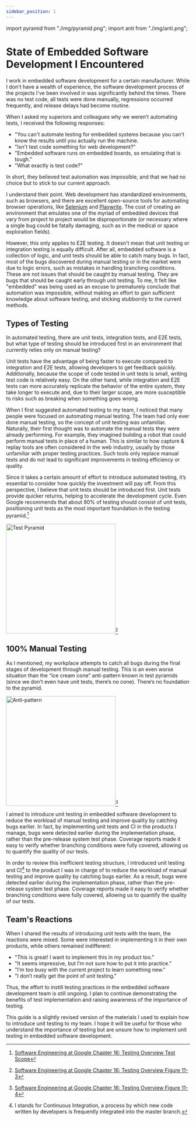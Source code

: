 ```yaml
---
sidebar_position: 1
---
```


import pyramid from "./img/pyramid.png";
import anti from "./img/anti.png";

# State of Embedded Software Development I Encountered

I work in embedded software development for a certain manufacturer. While I don't have a wealth of experience, the software development process of the projects I've been involved in was significantly behind the times. There was no test code, all tests were done manually, regressions occurred frequently, and release delays had become routine.

When I asked my superiors and colleagues why we weren’t automating tests, I received the following responses:

- "You can't automate testing for embedded systems because you can't know the results until you actually run the machine.
- "Isn't test code something for web development?"
- "Embedded software runs on embedded boards, so emulating that is tough."
- "What exactly is test code?"

In short, they believed test automation was impossible, and that we had no choice but to stick to our current approach.

I understand their point. Web development has standardized environments, such as browsers, and there are excellent open-source tools for automating browser operations, like [Selenium](https://www.selenium.dev/) and [Playwrite](https://playwright.dev/). The cost of creating an environment that emulates one of the myriad of embedded devices that vary from project to project would be disproportionate (or necessary where a single bug could be fatally damaging, such as in the medical or space exploration fields).

However, this only applies to E2E testing. It doesn't mean that unit testing or integration testing is equally difficult. After all, embedded software is a collection of logic, and unit tests should be able to catch many bugs. In fact, most of the bugs discovered during manual testing or in the market were due to logic errors, such as mistakes in handling branching conditions. These are not issues that should be caught by manual testing. They are bugs that should be caught early through unit testing. To me, It felt like "embedded" was being used as an excuse to prematurely conclude that automation was impossible, without making an effort to gain sufficient knowledge about software testing, and sticking stubbornly to the current methods.

## Types of Testing

In automated testing, there are unit tests, integration tests, and E2E tests, but what type of testing should be introduced first in an environment that currently relies only on manual testing?

Unit tests have the advantage of being faster to execute compared to integration and E2E tests, allowing developers to get feedback quickly. Additionally, because the scope of code tested in unit tests is small, writing test code is relatively easy. On the other hand, while integration and E2E tests can more accurately replicate the behavior of the entire system, they take longer to execute and, due to their larger scope, are more susceptible to risks such as breaking when something goes wrong.

When I first suggested automated testing to my team, I noticed that many people were focused on automating manual testing. The team had only ever done manual testing, so the concept of unit testing was unfamiliar. Naturally, their first thought was to automate the manual tests they were already performing. For example, they imagined building a robot that could perform manual tests in place of a human. This is similar to how capture & replay tools are often considered in the web industry, usually by those unfamiliar with proper testing practices. Such tools only replace manual tests and do not lead to significant improvements in testing efficiency or quality.

Since it takes a certain amount of effort to introduce automated testing, it’s essential to consider how quickly the investment will pay off. From this perspective, I believe that unit tests should be introduced first. Unit tests provide quicker returns, helping to accelerate the development cycle. Even Google recommends that about 80% of testing should consist of unit tests, positioning unit tests as the most important foundation in the testing pyramid.[^ratio]

<img src={pyramid} alt="Test Pyramid" width="300" />[^pyramid]

## 100% Manual Testing

As I mentioned, my workplace attempts to catch all bugs during the final stages of development through manual testing. This is an even worse situation than the “ice cream cone” anti-pattern known in test pyramids (since we don’t even have unit tests, there’s no cone). There’s no foundation to the pyramid.

<img src={anti} alt="Anti-pattern" width="300" />[^antipattern]

I aimed to introduce unit testing in embedded software development to reduce the workload of manual testing and improve quality by catching bugs earlier. In fact, by implementing unit tests and CI in the products I manage, bugs were detected earlier during the implementation phase, rather than the pre-release system test phase. Coverage reports made it easy to verify whether branching conditions were fully covered, allowing us to quantify the quality of our tests.

In order to review this inefficient testing structure, I introduced unit testing and CI[^ci] to the product I was in charge of to reduce the workload of manual testing and improve quality by catching bugs earlier. As a result, bugs were detected earlier during the implementation phase, rather than the pre-release system test phase. Coverage reports made it easy to verify whether branching conditions were fully covered, allowing us to quantify the quality of our tests.

## Team's Reactions

When I shared the results of introducing unit tests with the team, the reactions were mixed. Some were interested in implementing it in their own products, while others remained indifferent:

- "This is great! I want to implement this in my product too."
- "It seems impressive, but I’m not sure how to put it into practice."
- "I’m too busy with the current project to learn something new."
- "I don’t really get the point of unit testing."

Thus, the effort to instill testing practices in the embedded software development team is still ongoing. I plan to continue demonstrating the benefits of test implementation and raising awareness of the importance of testing.

This guide is a slightly revised version of the materials I used to explain how to introduce unit testing to my team. I hope it will be useful for those who understand the importance of testing but are unsure how to implement unit testing in embedded software development.

[^ratio]: [Software Engineering at Google Chapter 16: Testing Overview Test Scope](https://abseil.io/resources/swe-book/html/ch11.html)
[^pyramid]: [Software Engineering at Google Chapter 16: Testing Overview Figure 11-3](https://abseil.io/resources/swe-book/html/ch11.html)
[^antipattern]: [Software Engineering at Google Chapter 16: Testing Overview Figure 11-4](https://abseil.io/resources/swe-book/html/ch11.html)
[^CI]: I stands for Continuous Integration, a process by which new code written by developers is frequently integrated into the master branch.
